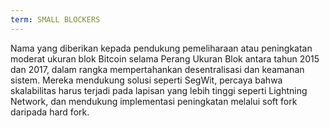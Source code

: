 ```yaml
---
term: SMALL BLOCKERS
---
```


Nama yang diberikan kepada pendukung pemeliharaan atau peningkatan moderat ukuran blok Bitcoin selama Perang Ukuran Blok antara tahun 2015 dan 2017, dalam rangka mempertahankan desentralisasi dan keamanan sistem. Mereka mendukung solusi seperti SegWit, percaya bahwa skalabilitas harus terjadi pada lapisan yang lebih tinggi seperti Lightning Network, dan mendukung implementasi peningkatan melalui soft fork daripada hard fork.